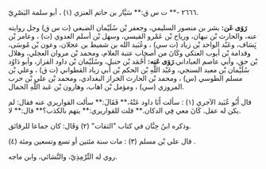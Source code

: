 ٢٦٦٦ -** ت س ق:** سَيَّار بن حاتم العنزي (١) ، أبو سلمة البَصْرِيّ.

**رَوَى عَن:** بشر بن منصور السليمي، وجعفر بْن سُلَيْمان الضبعي (ت س ق) وجل روايته عنه، والحارث بْن نبهان، ورياح بْن عَمْرو القيسي، وسهل بْن أسلم العدوي (ت) ، وعامر بْن يَِسَاف، وعَبْد الواحد بْن زياد (ت سي) ، وعُبَيد الله بن شميط بن عجلان، وعون بْن مُوسَى، وقدامة بْن أيوب العتكي وكَانَ من أصحاب عتبة الغلام، ومحمد بْن مروان العجلي، وهلال بْن حق، وأبي عاصم العباداني.**رَوَى عَنه:** أَحْمَد بْن حنبل، وسُلَيْمان بْن داود القزاز، وأبو دَاوُد سُلَيْمان بْن معبد السنجي، وعَبْد اللَّهِ بْن الحكم بْن أَبي زياد القطواني (ت ق) ، وعلي بْن مسلم الطوسي (س) ، ومحمد بْن الحارث الخراز البغدادي، ومحمد بْن علي بْن حرب المروزي (سي) ، ومؤمل بْن اهاب، وهارون بْن عَبد اللَّهِ الحمال.

قال أَبُو عُبَيد الآجري (١) : سألت أَبَا داود عَنْهُ،** فَقَالَ:** سألت القواريري عنه فقال: لم يكن له عقل. كَانَ معي فِي الدكان.** قلت للقواريري:** يتهم بالكذب؟** قال:** لا.

وذكره ابنُ حِبَّان في كتاب "الثقات" (٢) وَقَال: كان جماعا للرقائق.

قال علي بْن مسلم (٣) : مات سنة مئتين أو تسع وتسعين ومئة (٤) .

روي له التِّرْمِذِيّ، والنَّسَائي، وابن ماجه.